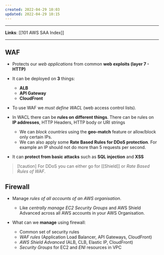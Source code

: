 ```yaml
---
created: 2022-04-29 10:03
updated: 2022-04-29 10:15
---
```

---
**Links**: [[101 AWS SAA Index]]

---
## WAF
- Protects our *web applications* from common **web exploits (layer 7 - HTTP)**
- It can be deployed on **3** things: 
	- **ALB** 
	- **API Gateway**  
	- **CloudFront**

- To use WAF we *must define WACL* (web access control lists).
- In WACL there can be **rules on different things**. There can be rules on **IP addresses**, HTTP Headers, HTTP body or URI strings
	- We can *block countries* using the **geo-match** feature or allow/block only certain IPs.
	- We can also apply some **Rate Based Rules for DDoS protection**. For example an IP should not do more than 5 requests per second.

- It can **protect from basic attacks** such as **SQL injection** and **XSS**

> [!caution] For DDoS you can either go for [[Shield]] or *Rate Based Rules of WAF*.

## Firewall
- Manage *rules of all accounts of an AWS organisation*. 
	- Like *centrally manage EC2 Security Groups* and AWS Shield Advanced across all AWS accounts in your AWS Organisation.

- What can we **manage** using firewall:
	- Common set of security rules
	- *WAF rules* (Application Load Balancer, API Gateways, CloudFront)
	- *AWS Shield Advanced* (ALB, CLB, Elastic IP, CloudFront)
	- *Security Groups* for EC2 and *ENI* resources in VPC
